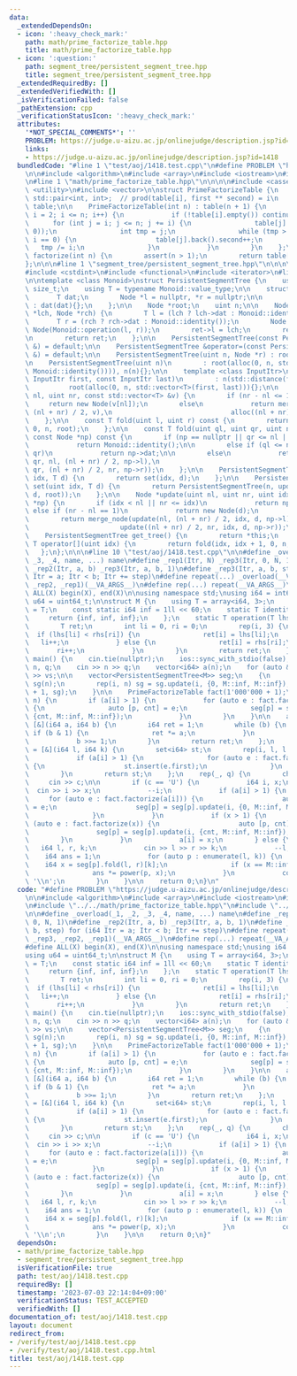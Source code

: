 ```yaml
---
data:
  _extendedDependsOn:
  - icon: ':heavy_check_mark:'
    path: math/prime_factorize_table.hpp
    title: math/prime_factorize_table.hpp
  - icon: ':question:'
    path: segment_tree/persistent_segment_tree.hpp
    title: segment_tree/persistent_segment_tree.hpp
  _extendedRequiredBy: []
  _extendedVerifiedWith: []
  _isVerificationFailed: false
  _pathExtension: cpp
  _verificationStatusIcon: ':heavy_check_mark:'
  attributes:
    '*NOT_SPECIAL_COMMENTS*': ''
    PROBLEM: https://judge.u-aizu.ac.jp/onlinejudge/description.jsp?id=1418
    links:
    - https://judge.u-aizu.ac.jp/onlinejudge/description.jsp?id=1418
  bundledCode: "#line 1 \"test/aoj/1418.test.cpp\"\n#define PROBLEM \"https://judge.u-aizu.ac.jp/onlinejudge/description.jsp?id=1418\"\
    \n\n#include <algorithm>\n#include <array>\n#include <iostream>\n#include <set>\n\
    \n#line 1 \"math/prime_factorize_table.hpp\"\n\n\n\n#include <cassert>\n#include\
    \ <utility>\n#include <vector>\n\nstruct PrimeFactorizeTable {\n    using P =\
    \ std::pair<int, int>;  // prod(table[i], first ** second) = i\n    std::vector<std::vector<P>>\
    \ table;\n\n    PrimeFactorizeTable(int n) : table(n + 1) {\n        for (int\
    \ i = 2; i <= n; i++) {\n            if (!table[i].empty()) continue;\n      \
    \      for (int j = i; j <= n; j += i) {\n                table[j].push_back(P(i,\
    \ 0));\n                int tmp = j;\n                while (tmp > 1 && tmp %\
    \ i == 0) {\n                    table[j].back().second++;\n                 \
    \   tmp /= i;\n                }\n            }\n        }\n    };\n\n    std::vector<P>\
    \ factorize(int n) {\n        assert(n > 1);\n        return table[n];\n    };\n\
    };\n\n\n#line 1 \"segment_tree/persistent_segment_tree.hpp\"\n\n\n\n#include <cstddef>\n\
    #include <cstdint>\n#include <functional>\n#include <iterator>\n#line 9 \"segment_tree/persistent_segment_tree.hpp\"\
    \n\ntemplate <class Monoid>\nstruct PersistentSegmentTree {\n    using uint =\
    \ size_t;\n    using T = typename Monoid::value_type;\n\n    struct Node {\n \
    \       T dat;\n        Node *l = nullptr, *r = nullptr;\n\n        Node(T dat)\
    \ : dat(dat){};\n    };\n\n    Node *root;\n    uint n;\n\n    Node *merge_node(Node\
    \ *lch, Node *rch) {\n        T l = (lch ? lch->dat : Monoid::identity());\n \
    \       T r = (rch ? rch->dat : Monoid::identity());\n        Node *ret = new\
    \ Node(Monoid::operation(l, r));\n        ret->l = lch;\n        ret->r = rch;\n\
    \n        return ret;\n    };\n\n    PersistentSegmentTree(const PersistentSegmentTree\
    \ &) = default;\n\n    PersistentSegmentTree &operator=(const PersistentSegmentTree\
    \ &) = default;\n\n    PersistentSegmentTree(uint n, Node *r) : root(r), n(n){};\n\
    \n    PersistentSegmentTree(uint n)\n        : root(alloc(0, n, std::vector<T>(n,\
    \ Monoid::identity()))), n(n){};\n\n    template <class InputItr>\n    PersistentSegmentTree(const\
    \ InputItr first, const InputItr last)\n        : n(std::distance(first, last)),\n\
    \          root(alloc(0, n, std::vector<T>(first, last))){};\n\n    Node *alloc(uint\
    \ nl, uint nr, const std::vector<T> &v) {\n        if (nr - nl <= 1)\n       \
    \     return new Node(v[nl]);\n        else\n            return merge_node(alloc(nl,\
    \ (nl + nr) / 2, v),\n                              alloc((nl + nr) / 2, nr, v));\n\
    \    };\n\n    const T fold(uint l, uint r) const {\n        return fold(l, r,\
    \ 0, n, root);\n    };\n\n    const T fold(uint ql, uint qr, uint nl, uint nr,\
    \ const Node *np) const {\n        if (np == nullptr || qr <= nl || nr <= ql)\n\
    \            return Monoid::identity();\n\n        else if (ql <= nl && nr <=\
    \ qr)\n            return np->dat;\n\n        else\n            return Monoid::operation(fold(ql,\
    \ qr, nl, (nl + nr) / 2, np->l),\n                                     fold(ql,\
    \ qr, (nl + nr) / 2, nr, np->r));\n    };\n\n    PersistentSegmentTree update(uint\
    \ idx, T d) {\n        return set(idx, d);\n    };\n\n    PersistentSegmentTree\
    \ set(uint idx, T d) {\n        return PersistentSegmentTree(n, update(0, n, idx,\
    \ d, root));\n    };\n\n    Node *update(uint nl, uint nr, uint idx, T d, Node\
    \ *np) {\n        if (idx < nl || nr <= idx)\n            return np;\n       \
    \ else if (nr - nl == 1)\n            return new Node(d);\n        else\n    \
    \        return merge_node(update(nl, (nl + nr) / 2, idx, d, np->l),\n       \
    \                       update((nl + nr) / 2, nr, idx, d, np->r));\n    };\n\n\
    \    PersistentSegmentTree get_tree() {\n        return *this;\n    };\n\n   \
    \ T operator[](uint idx) {\n        return fold(idx, idx + 1, 0, n, root);\n \
    \   };\n};\n\n\n#line 10 \"test/aoj/1418.test.cpp\"\n\n#define _overload(_1, _2,\
    \ _3, _4, name, ...) name\n#define _rep1(Itr, N) _rep3(Itr, 0, N, 1)\n#define\
    \ _rep2(Itr, a, b) _rep3(Itr, a, b, 1)\n#define _rep3(Itr, a, b, step) for (i64\
    \ Itr = a; Itr < b; Itr += step)\n#define repeat(...) _overload(__VA_ARGS__, _rep3,\
    \ _rep2, _rep1)(__VA_ARGS__)\n#define rep(...) repeat(__VA_ARGS__)\n\n#define\
    \ ALL(X) begin(X), end(X)\n\nusing namespace std;\nusing i64 = int64_t;\nusing\
    \ u64 = uint64_t;\n\nstruct M {\n    using T = array<i64, 3>;\n    using value_type\
    \ = T;\n    const static i64 inf = 1ll << 60;\n    static T identity() {\n   \
    \     return {inf, inf, inf};\n    };\n    static T operation(T lhs, T rhs) {\n\
    \        T ret;\n        int li = 0, ri = 0;\n        rep(i, 3) {\n          \
    \  if (lhs[li] < rhs[ri]) {\n                ret[i] = lhs[li];\n             \
    \   li++;\n            } else {\n                ret[i] = rhs[ri];\n         \
    \       ri++;\n            }\n        }\n        return ret;\n    };\n};\n\nint\
    \ main() {\n    cin.tie(nullptr);\n    ios::sync_with_stdio(false);\n\n    i64\
    \ n, q;\n    cin >> n >> q;\n    vector<i64> a(n);\n    for (auto &vs : a) cin\
    \ >> vs;\n\n    vector<PersistentSegmentTree<M>> seg;\n    {\n        PersistentSegmentTree<M>\
    \ sg(n);\n        rep(i, n) sg = sg.update(i, {0, M::inf, M::inf});\n        seg.assign(1'000'000\
    \ + 1, sg);\n    }\n\n    PrimeFactorizeTable fact(1'000'000 + 1);\n\n    rep(i,\
    \ n) {\n        if (a[i] > 1) {\n            for (auto e : fact.factorize(a[i]))\
    \ {\n                auto [p, cnt] = e;\n                seg[p] = seg[p].update(i,\
    \ {cnt, M::inf, M::inf});\n            }\n        }\n    }\n\n    auto power =\
    \ [&](i64 a, i64 b) {\n        i64 ret = 1;\n        while (b) {\n           \
    \ if (b & 1) {\n                ret *= a;\n            }\n            a *= a;\n\
    \            b >>= 1;\n        }\n        return ret;\n    };\n    auto enumerate\
    \ = [&](i64 l, i64 k) {\n        set<i64> st;\n        rep(i, l, l + k + 1) {\n\
    \            if (a[i] > 1) {\n                for (auto e : fact.factorize(a[i]))\
    \ {\n                    st.insert(e.first);\n                }\n            }\n\
    \        }\n        return st;\n    };\n    rep(_, q) {\n        char c;\n   \
    \     cin >> c;\n\n        if (c == 'U') {\n            i64 i, x;\n          \
    \  cin >> i >> x;\n            --i;\n            if (a[i] > 1) {\n           \
    \     for (auto e : fact.factorize(a[i])) {\n                    auto [p, cnt]\
    \ = e;\n                    seg[p] = seg[p].update(i, {0, M::inf, M::inf});\n\
    \                }\n            }\n            if (x > 1) {\n                for\
    \ (auto e : fact.factorize(x)) {\n                    auto [p, cnt] = e;\n   \
    \                 seg[p] = seg[p].update(i, {cnt, M::inf, M::inf});\n        \
    \        }\n            }\n            a[i] = x;\n        } else {\n         \
    \   i64 l, r, k;\n            cin >> l >> r >> k;\n            --l;\n        \
    \    i64 ans = 1;\n            for (auto p : enumerate(l, k)) {\n            \
    \    i64 x = seg[p].fold(l, r)[k];\n                if (x == M::inf) x = 0;\n\
    \                ans *= power(p, x);\n            }\n            cout << ans <<\
    \ '\\n';\n        }\n    }\n\n    return 0;\n}\n"
  code: "#define PROBLEM \"https://judge.u-aizu.ac.jp/onlinejudge/description.jsp?id=1418\"\
    \n\n#include <algorithm>\n#include <array>\n#include <iostream>\n#include <set>\n\
    \n#include \"../../math/prime_factorize_table.hpp\"\n#include \"../../segment_tree/persistent_segment_tree.hpp\"\
    \n\n#define _overload(_1, _2, _3, _4, name, ...) name\n#define _rep1(Itr, N) _rep3(Itr,\
    \ 0, N, 1)\n#define _rep2(Itr, a, b) _rep3(Itr, a, b, 1)\n#define _rep3(Itr, a,\
    \ b, step) for (i64 Itr = a; Itr < b; Itr += step)\n#define repeat(...) _overload(__VA_ARGS__,\
    \ _rep3, _rep2, _rep1)(__VA_ARGS__)\n#define rep(...) repeat(__VA_ARGS__)\n\n\
    #define ALL(X) begin(X), end(X)\n\nusing namespace std;\nusing i64 = int64_t;\n\
    using u64 = uint64_t;\n\nstruct M {\n    using T = array<i64, 3>;\n    using value_type\
    \ = T;\n    const static i64 inf = 1ll << 60;\n    static T identity() {\n   \
    \     return {inf, inf, inf};\n    };\n    static T operation(T lhs, T rhs) {\n\
    \        T ret;\n        int li = 0, ri = 0;\n        rep(i, 3) {\n          \
    \  if (lhs[li] < rhs[ri]) {\n                ret[i] = lhs[li];\n             \
    \   li++;\n            } else {\n                ret[i] = rhs[ri];\n         \
    \       ri++;\n            }\n        }\n        return ret;\n    };\n};\n\nint\
    \ main() {\n    cin.tie(nullptr);\n    ios::sync_with_stdio(false);\n\n    i64\
    \ n, q;\n    cin >> n >> q;\n    vector<i64> a(n);\n    for (auto &vs : a) cin\
    \ >> vs;\n\n    vector<PersistentSegmentTree<M>> seg;\n    {\n        PersistentSegmentTree<M>\
    \ sg(n);\n        rep(i, n) sg = sg.update(i, {0, M::inf, M::inf});\n        seg.assign(1'000'000\
    \ + 1, sg);\n    }\n\n    PrimeFactorizeTable fact(1'000'000 + 1);\n\n    rep(i,\
    \ n) {\n        if (a[i] > 1) {\n            for (auto e : fact.factorize(a[i]))\
    \ {\n                auto [p, cnt] = e;\n                seg[p] = seg[p].update(i,\
    \ {cnt, M::inf, M::inf});\n            }\n        }\n    }\n\n    auto power =\
    \ [&](i64 a, i64 b) {\n        i64 ret = 1;\n        while (b) {\n           \
    \ if (b & 1) {\n                ret *= a;\n            }\n            a *= a;\n\
    \            b >>= 1;\n        }\n        return ret;\n    };\n    auto enumerate\
    \ = [&](i64 l, i64 k) {\n        set<i64> st;\n        rep(i, l, l + k + 1) {\n\
    \            if (a[i] > 1) {\n                for (auto e : fact.factorize(a[i]))\
    \ {\n                    st.insert(e.first);\n                }\n            }\n\
    \        }\n        return st;\n    };\n    rep(_, q) {\n        char c;\n   \
    \     cin >> c;\n\n        if (c == 'U') {\n            i64 i, x;\n          \
    \  cin >> i >> x;\n            --i;\n            if (a[i] > 1) {\n           \
    \     for (auto e : fact.factorize(a[i])) {\n                    auto [p, cnt]\
    \ = e;\n                    seg[p] = seg[p].update(i, {0, M::inf, M::inf});\n\
    \                }\n            }\n            if (x > 1) {\n                for\
    \ (auto e : fact.factorize(x)) {\n                    auto [p, cnt] = e;\n   \
    \                 seg[p] = seg[p].update(i, {cnt, M::inf, M::inf});\n        \
    \        }\n            }\n            a[i] = x;\n        } else {\n         \
    \   i64 l, r, k;\n            cin >> l >> r >> k;\n            --l;\n        \
    \    i64 ans = 1;\n            for (auto p : enumerate(l, k)) {\n            \
    \    i64 x = seg[p].fold(l, r)[k];\n                if (x == M::inf) x = 0;\n\
    \                ans *= power(p, x);\n            }\n            cout << ans <<\
    \ '\\n';\n        }\n    }\n\n    return 0;\n}"
  dependsOn:
  - math/prime_factorize_table.hpp
  - segment_tree/persistent_segment_tree.hpp
  isVerificationFile: true
  path: test/aoj/1418.test.cpp
  requiredBy: []
  timestamp: '2023-07-03 22:14:04+09:00'
  verificationStatus: TEST_ACCEPTED
  verifiedWith: []
documentation_of: test/aoj/1418.test.cpp
layout: document
redirect_from:
- /verify/test/aoj/1418.test.cpp
- /verify/test/aoj/1418.test.cpp.html
title: test/aoj/1418.test.cpp
---
```

